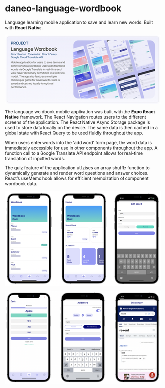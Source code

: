 # daneo-language-wordbook
Language learning mobile application to save and learn new words. Built with <b>React Native</b>.

![Main Card](screenshots/mainCard.png)

The language wordbook mobile application was built with the <b>Expo React Native</b> framework. The React Navigation routes users to the different screens of the application. The React Native Async Storage package is used to store data locally on the device. The same data is then cached in a global state with React Query to be used fluidly throughout the app. 

When users enter words into the ‘add word’ form page, the word data is immediately accessible for use in other components throughout the app. A function call to a Google Translate API endpoint allows for real-time translation of inputted words. 

The quiz feature of the application utlizises an array shuffle function to dynamically generate and render word questions and answer choices. React’s useMemo hook allows for efficient memoization of component wordbook data.

![Screens](screenshots/row1.png)

![Screens](screenshots/row2.png)
